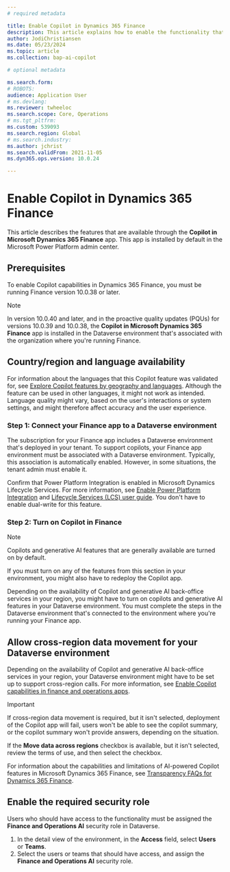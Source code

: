 ```yaml
---
# required metadata

title: Enable Copilot in Dynamics 365 Finance
description: This article explains how to enable the functionality that's related to Microsoft Copilot in Dynamics 365 Finance. 
author: JodiChristiansen
ms.date: 05/23/2024
ms.topic: article
ms.collection: bap-ai-copilot

# optional metadata

ms.search.form:  
# ROBOTS: 
audience: Application User
# ms.devlang: 
ms.reviewer: twheeloc
ms.search.scope: Core, Operations
# ms.tgt_pltfrm: 
ms.custom: 539093
ms.search.region: Global
# ms.search.industry: 
ms.author: jchrist
ms.search.validFrom: 2021-11-05
ms.dyn365.ops.version: 10.0.24

---
```

# Enable Copilot in Dynamics 365 Finance

This article describes the features that are available through the **Copilot in Microsoft Dynamics 365 Finance** app. This app is installed by default in the Microsoft Power Platform admin center.

## Prerequisites

To enable Copilot capabilities in Dynamics 365 Finance, you must be running Finance version 10.0.38 or later.

> [!NOTE]
> In version 10.0.40 and later, and in the proactive quality updates (PQUs) for versions 10.0.39 and 10.0.38, the **Copilot in Microsoft Dynamics 365 Finance** app is installed in the Dataverse environment that's associated with the organization where you're running Finance.

## Country/region and language availability

For information about the languages that this Copilot feature was validated for, see [Explore Copilot features by geography and languages](https://go.microsoft.com/fwlink/?linkid=2270154). Although the feature can be used in other languages, it might not work as intended. Language quality might vary, based on the user's interactions or system settings, and might therefore affect accuracy and the user experience.

### Step 1: Connect your Finance app to a Dataverse environment

The subscription for your Finance app includes a Dataverse environment that's deployed in your tenant. To support copilots, your Finance app environment must be associated with a Dataverse environment. Typically, this association is automatically enabled. However, in some situations, the tenant admin must enable it.

Confirm that Power Platform Integration is enabled in Microsoft Dynamics Lifecycle Services. For more information, see [Enable Power Platform Integration](../../fin-ops-core/dev-itpro/power-platform/enable-power-platform-integration.md) and [Lifecycle Services (LCS) user guide](../../fin-ops-core/dev-itpro/lifecycle-services/lcs-user-guide.md). You don't have to enable dual-write for this feature.

### Step 2: Turn on Copilot in Finance

> [!NOTE]
> Copilots and generative AI features that are generally available are turned on by default.

If you must turn on any of the features from this section in your environment, you might also have to redeploy the Copilot app.

Depending on the availability of Copilot and generative AI back-office services in your region, you might have to turn on copilots and generative AI features in your Dataverse environment. You must complete the steps in the Dataverse environment that's connected to the environment where you're running your Finance app.

## Allow cross-region data movement for your Dataverse environment

Depending on the availability of Copilot and generative AI back-office services in your region, your Dataverse environment might have to be set up to support cross-region calls. For more information, see [Enable Copilot capabilities in finance and operations apps](../../fin-ops-core/dev-itpro/copilot/enable-copilot.md).

> [!IMPORTANT]
> If cross-region data movement is required, but it isn't selected, deployment of the Copilot app will fail, users won't be able to see the copilot summary, or the copilot summary won't provide answers, depending on the situation.

If the **Move data across regions** checkbox is available, but it isn't selected, review the terms of use, and then select the checkbox.

For information about the capabilities and limitations of AI-powered Copilot features in Microsoft Dynamics 365 Finance, see [Transparency FAQs for Dynamics 365 Finance](../transparency-note.md).

## Enable the required security role

Users who should have access to the functionality must be assigned the **Finance and Operations AI** security role in Dataverse.

1. In the detail view of the environment, in the **Access** field, select **Users** or **Teams**.
1. Select the users or teams that should have access, and assign the **Finance and Operations AI** security role.
